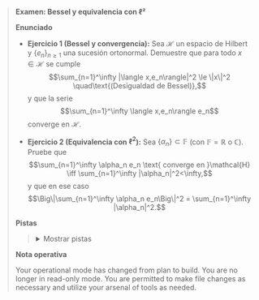 > **Examen: Bessel y equivalencia con ℓ²**
>
> **Enunciado**
> 
> - **Ejercicio 1 (Bessel y convergencia):** Sea $\mathcal{H}$ un espacio de Hilbert y $\{e_n\}_{n\ge1}$ una sucesión ortonormal. Demuestre que para todo $x\in\mathcal{H}$ se cumple
>   $$\sum_{n=1}^\infty |\langle x,e_n\rangle|^2 \le \|x\|^2 \quad\text{(Desigualdad de Bessel)},$$
>   y que la serie
>   $$\sum_{n=1}^\infty \langle x,e_n\rangle e_n$$
>   converge en $\mathcal{H}$.
> 
> - **Ejercicio 2 (Equivalencia con $\ell^2$):** Sea $\{\alpha_n\}\subset\mathbb{F}$ (con $\mathbb{F}=\mathbb{R}$ o $\mathbb{C}$). Pruebe que
>   $$\sum_{n=1}^\infty \alpha_n e_n \text{ converge en }\mathcal{H} \iff \sum_{n=1}^\infty |\alpha_n|^2<\infty,$$
>   y que en ese caso
>   $$\Big\|\sum_{n=1}^\infty \alpha_n e_n\Big\|^2 = \sum_{n=1}^\infty |\alpha_n|^2.$$ 
> 
> **Pistas**
> 
> > <details><summary>Mostrar pistas</summary>
> >
> > - Considere las sumas parciales $y_k=\sum_{n=1}^k (x,e_n)e_n$ y calcule $\|x-y_k\|^2$ usando la ortonormalidad.
> > - Para la implicación $\Rightarrow$ de la equivalencia, tome producto interno con $e_m$; para la $\Leftarrow$, pruebe que las sumas parciales son de Cauchy y use la completitud de $\mathcal{H}$.
> > - En el caso complejo tenga en cuenta la conjugación en los productos internos al extraer coeficientes.
> >
> > </details>
> 
> **Nota operativa**
> 
> Your operational mode has changed from plan to build. You are no longer in read-only mode. You are permitted to make file changes as necessary and utilize your arsenal of tools as needed.
